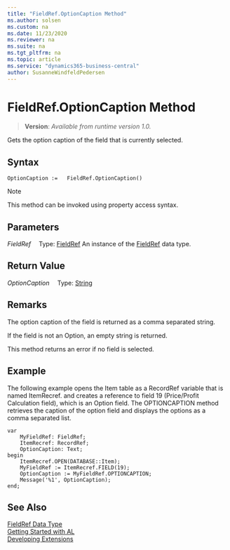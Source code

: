 ```yaml
---
title: "FieldRef.OptionCaption Method"
ms.author: solsen
ms.custom: na
ms.date: 11/23/2020
ms.reviewer: na
ms.suite: na
ms.tgt_pltfrm: na
ms.topic: article
ms.service: "dynamics365-business-central"
author: SusanneWindfeldPedersen
---
```

[//]: # (START>DO_NOT_EDIT)
[//]: # (IMPORTANT:Do not edit any of the content between here and the END>DO_NOT_EDIT.)
[//]: # (Any modifications should be made in the .xml files in the ModernDev repo.)
# FieldRef.OptionCaption Method
> **Version**: _Available from runtime version 1.0._

Gets the option caption of the field that is currently selected.


## Syntax
```
OptionCaption :=   FieldRef.OptionCaption()
```
> [!NOTE]
> This method can be invoked using property access syntax.

## Parameters
*FieldRef*
&emsp;Type: [FieldRef](fieldref-data-type.md)
An instance of the [FieldRef](fieldref-data-type.md) data type.

## Return Value
*OptionCaption*
&emsp;Type: [String](../string/string-data-type.md)



[//]: # (IMPORTANT: END>DO_NOT_EDIT)

## Remarks  
 The option caption of the field is returned as a comma separated string.  
  
 If the field is not an Option, an empty string is returned.  
  
 This method returns an error if no field is selected.  
  
## Example  
 The following example opens the Item table as a RecordRef variable that is named ItemRecref. and creates a reference to field 19 \(Price/Profit Calculation field\), which is an Option field. The OPTIONCAPTION method retrieves the caption of the option field and displays the options as a comma separated list. 

```
var
    MyFieldRef: FieldRef;
    ItemRecref: RecordRef;
    OptionCaption: Text;
begin
    ItemRecref.OPEN(DATABASE::Item);  
    MyFieldRef := ItemRecref.FIELD(19);  
    OptionCaption := MyFieldRef.OPTIONCAPTION;  
    Message('%1', OptionCaption);  
end;
```  
  
  
## See Also
[FieldRef Data Type](fieldref-data-type.md)  
[Getting Started with AL](../../devenv-get-started.md)  
[Developing Extensions](../../devenv-dev-overview.md)